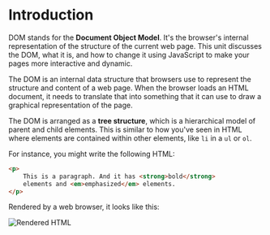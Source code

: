 # Introduction

DOM stands for the **Document Object Model**. It's the browser's internal representation of the structure of the current web page. This unit discusses the DOM, what it is, and how to change it using JavaScript to make your pages more interactive and dynamic.

The DOM is an internal data structure that browsers use to represent the structure and content of a web page. When the browser loads an HTML document, it needs to translate that into something that it can use to draw a graphical representation of the page.

The DOM is arranged as a **tree structure**, which is a hierarchical model of parent and child elements. This is similar to how you've seen in HTML where elements are contained within other elements, like `li` in a `ul` or `ol`.

For instance, you might write the following HTML:

```html
<p>
    This is a paragraph. And it has <strong>bold</strong>
    elements and <em>emphasized</em> elements.
</p>
```

Rendered by a web browser, it looks like this:

![Rendered HTML](https://bootcamp-os-lms-prd-public.s3.us-west-2.amazonaws.com/content/8dda1c9d85a357bf5a390dd1a5cd63b8.png)